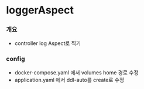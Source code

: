 # loggerAspect

### 개요
* controller log Aspect로 찍기

### config
* docker-compose.yaml 에서 volumes home 경로 수정
* application.yaml 에서 ddl-auto를 create로 수정
